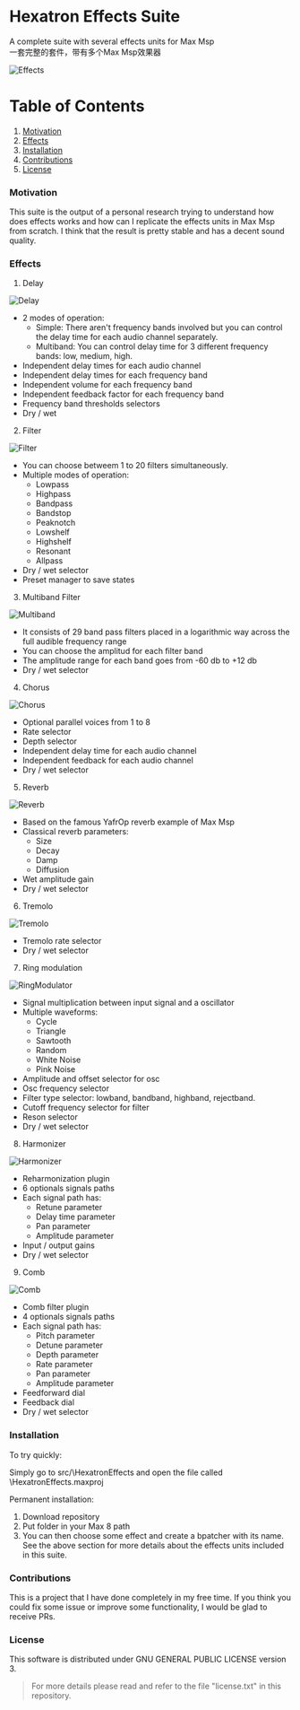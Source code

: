 # Hexatron Effects Suite

A complete suite with several effects units for Max Msp  
一套完整的套件，带有多个Max Msp效果器  

![Effects](https://raw.githubusercontent.com/stgoddv/hexatron-effects/master/static/Effects.PNG?raw=true)


# Table of Contents
1. [Motivation](#motivation)
2. [Effects](#effects)
3. [Installation](#installation)
4. [Contributions](#contributions)
5. [License](#license)

### Motivation

This suite is the output of a personal research trying to understand how does effects works and how can I replicate the effects units in Max Msp from scratch. I think that the result is pretty stable and has a decent sound quality.

### Effects

1. Delay

![Delay](https://raw.githubusercontent.com/stgoddv/hexatron-effects/master/static/Delay.PNG?raw=true)


* 2 modes of operation: 
    * Simple: There aren't frequency bands involved but you can control the delay time for each audio channel separately.
    * Multiband: You can control delay time for 3 different frequency bands: low, medium, high.
* Independent delay times for each audio channel
* Independent delay times for each frequency band
* Independent volume for each frequency band
* Independent feedback factor for each frequency band
* Frequency band thresholds selectors
* Dry / wet

2. Filter

![Filter](https://raw.githubusercontent.com/stgoddv/hexatron-effects/master/static/Filter.PNG?raw=true)


* You can choose betweem 1 to 20 filters simultaneously.
* Multiple modes of operation:
    * Lowpass
    * Highpass
    * Bandpass
    * Bandstop
    * Peaknotch
    * Lowshelf
    * Highshelf
    * Resonant
    * Allpass
* Dry / wet selector
* Preset manager to save states

3. Multiband Filter

![Multiband](https://raw.githubusercontent.com/stgoddv/hexatron-effects/master/static/Multiband.PNG?raw=true)


* It consists of 29 band pass filters placed in a logarithmic way across the full audible frequency range
* You can choose the amplitud for each filter band
* The amplitude range for each band goes from -60 db to +12 db
* Dry / wet selector

4. Chorus

![Chorus](https://raw.githubusercontent.com/stgoddv/hexatron-effects/master/static/Chorus.PNG?raw=true)


* Optional parallel voices from 1 to 8
* Rate selector
* Depth selector
* Independent delay time for each audio channel
* Independent feedback for each audio channel
* Dry / wet selector

5. Reverb

![Reverb](https://raw.githubusercontent.com/stgoddv/hexatron-effects/master/static/Reverb.PNG?raw=true)


* Based on the famous YafrOp reverb example of Max Msp
* Classical reverb parameters:
    * Size
    * Decay
    * Damp
    * Diffusion
* Wet amplitude gain
* Dry / wet selector

6. Tremolo

![Tremolo](https://raw.githubusercontent.com/stgoddv/hexatron-effects/master/static/Tremolo.PNG?raw=true)


* Tremolo rate selector
* Dry / wet selector

7. Ring modulation

![RingModulator](https://raw.githubusercontent.com/stgoddv/hexatron-effects/master/static/RingModulator.PNG?raw=true)


* Signal multiplication between input signal and a oscillator
* Multiple waveforms:
    * Cycle
    * Triangle
    * Sawtooth
    * Random
    * White Noise
    * Pink Noise
* Amplitude and offset selector for osc
* Osc frequency selector
* Filter type selector: lowband, bandband, highband, rejectband.
* Cutoff frequency selector for filter
* Reson selector
* Dry / wet selector

8. Harmonizer

![Harmonizer](https://raw.githubusercontent.com/stgoddv/hexatron-effects/master/static/Harmonizer.PNG?raw=true)


* Reharmonization plugin
* 6 optionals signals paths
* Each signal path has:
    * Retune parameter
    * Delay time parameter
    * Pan parameter
    * Amplitude parameter
* Input / output gains
* Dry / wet selector

9. Comb

![Comb](https://raw.githubusercontent.com/stgoddv/hexatron-effects/master/static/Comb.PNG?raw=true)


* Comb filter plugin
* 4 optionals signals paths
* Each signal path has:
    * Pitch parameter
    * Detune parameter
    * Depth parameter
    * Rate parameter
    * Pan parameter
    * Amplitude parameter
* Feedforward dial
* Feedback dial
* Dry / wet selector


### Installation

To try quickly:  

Simply go to src/\HexatronEffects and open the file called \HexatronEffects.maxproj

Permanent installation:  

1. Download repository
2. Put folder in your Max 8 path
3. You can then choose some effect and create a bpatcher with its name. See the above section for more details about the effects units included in this suite.

### Contributions

This is a project that I have done completely in my free time. If you think you could fix some issue or improve some functionality, I would be glad to receive PRs.

### License

This software is distributed under 
GNU GENERAL PUBLIC LICENSE version 3. 

> For more details please read and refer to the file "license.txt" in this repository.
